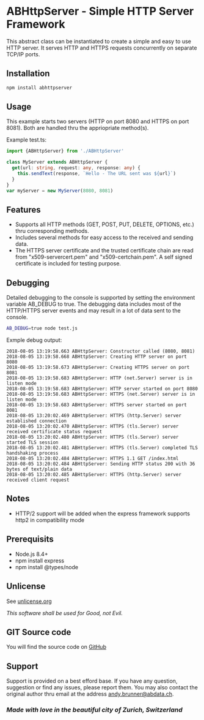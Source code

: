 # ABHttpServer - Simple HTTP Server Framework

This abstract class can be instantiated to create a simple and easy to use HTTP server. It serves HTTP and HTTPS requests concurrently on separate TCP/IP ports.

## Installation

```bash
npm install abhttpserver
```

## Usage

This example starts two servers (HTTP on port 8080 and HTTPS on port 8081). Both are handled thru the
appriopriate method(s).

Example test.ts:

```typescript
import {ABHttpServer} from './ABHttpServer'

class MyServer extends ABHttpServer {
  get(url: string, request: any, response: any) {
    this.sendText(response, `Hello - The URL sent was ${url}`)
  }
}
var myServer = new MyServer(8080, 8081)
```

## Features

* Supports all HTTP methods (GET, POST, PUT, DELETE, OPTIONS, etc.) thru corresponding methods.
* Includes several methods for easy access to the received and sending data.
* The HTTPS server certificate and the trusted certificate chain are read from "x509-servercert.pem" and
  "x509-certchain.pem". A self signed certificate is included for testing purpose.

## Debugging

Detailed debugging to the console is supported by setting the environment variable AB_DEBUG to true. The debugging data includes most of the HTTP/HTTPS server events and may result in a lot of data sent to the console.

```bash
AB_DEBUG=true node test.js
```

Exmple debug output:

```text
2018-08-05 13:19:58.663 ABHttpServer: Constructor called (8080, 8081)
2018-08-05 13:19:58.668 ABHttpServer: Creating HTTP server on port 8080
2018-08-05 13:19:58.673 ABHttpServer: Creating HTTPS server on port 8081
2018-08-05 13:19:58.683 ABHttpServer: HTTP (net.Server) server is in listen mode
2018-08-05 13:19:58.683 ABHttpServer: HTTP server started on port 8080
2018-08-05 13:19:58.683 ABHttpServer: HTTPS (net.Server) server is in listen mode
2018-08-05 13:19:58.683 ABHttpServer: HTTPS server started on port 8081
2018-08-05 13:20:02.469 ABHttpServer: HTTPS (http.Server) server established connection
2018-08-05 13:20:02.470 ABHttpServer: HTTPS (tls.Server) server received certificate status request
2018-08-05 13:20:02.480 ABHttpServer: HTTPS (tls.Server) server started TLS session
2018-08-05 13:20:02.481 ABHttpServer: HTTPS (tls.Server) completed TLS handshaking process
2018-08-05 13:20:02.484 ABHttpServer: HTTPS 1.1 GET /index.html
2018-08-05 13:20:02.484 ABHttpServer: Sending HTTP status 200 with 36 bytes of text/plain data
2018-08-05 13:20:02.485 ABHttpServer: HTTPS (http.Server) server received client request
```

## Notes

* HTTP/2 support will be added when the express framework supports http2 in compatibility mode

## Prerequisits

* Node.js 8.4+
* npm install express
* npm install @types/node

## Unlicense

See [unlicense.org](http://unlicense.org)

_This software shall be used for Good, not Evil._

## GIT Source code

You will find the source code on [GitHub](https://github.com/AndyBrunner/npm-abhttpserver.git)

## Support

Support is provided on a best efford base. If you have any question, suggestion or find any issues, please report them. You may also contact the original author thru email at the address andy.brunner@abdata.ch.

### _Made with love in the beautiful city of Zurich, Switzerland_
